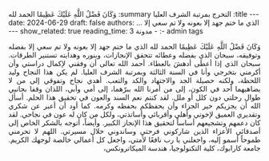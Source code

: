 <div dir="rtl" style="text-align: left;">
---
title: التخرج بمرتبة الشرف العليا
summary: وَكَانَ فَضْلُ اللَّهِ عَلَيْكَ عَظِيمًا الحمد لله الذي ما ختم جهد إلا بعونه ولا تم سعي إلا   ...
date: 2024-06-29
draft: false
authors: 
  - admin
tags:
  - مدونة
show_related: true
reading_time: 3
---
<div dir="rtl" style="text-align: justify;">

وَكَانَ فَضْلُ اللَّهِ عَلَيْكَ عَظِيمًا
الحمد لله الذي ما ختم جهد إلا بعونه ولا تم سعي إلا بفضله وتوفيقه، سبحان الذي بفضله وعطائه تتحقق الإنجازات، وبنوره وهدايته تستنير الطرقات. سبحان الذي إذا أعطَى أدهشَ بالعطاء.
أحمد الله تعالى أن وفقني لإكمال دراستي وأن أكرمني بتخرجي وأنا في السنة الثالثة وبمرتبة الشرف العليا. لم يكن هذا النجاح وليد اللحظة، ولكنه حصيلة الجد والاجتهاد والكد والتعب. 
أهدي نجاح وتفوقي إلى من لا يضاهيهما أحد في الكون، إلى من أمرنا الله ببرّهما، إلى أمي وأبي، اللذان وقفا بجانبي طوال رحلتي دون كلل أو ملل. لقد كنتم نعم السند والعون في تحقيق هذا الحلم. أسأل الله أن يجزيكم خير الجزاء وأن يحفظكم بحفظه وكرمه.
كما أود أن أعبر عن شكري وتقديري العميق لإخوتي وأهلي وأقربائي وأساتذتي، ولكل من كان له عون في نجاحي. لقد كان دعمهم وتشجيعهم أساساً لتحقيق هذا الإنجاز الكبير.
وأيضاً، أتوجه بالشكر الخاص إلى أصدقائي الأعزاء الذين شاركوني فرحتي وساندوني خلال مسيرتي.
اللهم لا تحرمني طموحاً أسمو إليه، واجعلني يا رب نافعًا لأمتي، واجعل كل أعمالي خالصة لوجهك الكريم.
جامعة كارابوك،
 كلية التكنولوجيا،
هندسة الميكاترونكس،



</div>
</div>